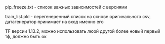 pip_freeze.txt - список важных зависимостей с версиями

train_list.pkl - перегенеренный список на основе оригинального csv, датагенератор принимает на вход именно его

TF версии 1.13.2, можно использовать люой другой более новый первый тф, должно быть ок
